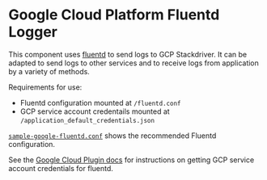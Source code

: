 # Google Cloud Platform Fluentd Logger

This component uses
[fluentd](https://docs.fluentd.org/v1.0/articles/quickstart) to send
logs to GCP Stackdriver. It can be adapted to send logs to other
services and to receive logs from application by a variety of methods.

Requirements for use:

* Fluentd configuration mounted at `/fluentd.conf`
* GCP service account credentails mounted at `/application_default_credentials.json`

[`sample-google-fluentd.conf`](./sample-google-fluentd.conf) shows the recommended Fluentd configuration.

See the
[Google Cloud Plugin docs](https://github.com/GoogleCloudPlatform/fluent-plugin-google-cloud)
for instructions on getting GCP service account credentials for
fluentd.
